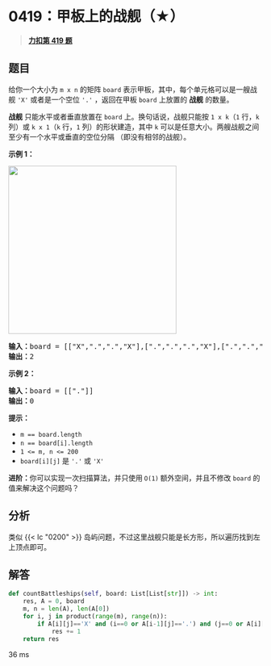 # 0419：甲板上的战舰（★）


> <u>**[力扣第 419 题](https://leetcode.cn/problems/battleships-in-a-board/)**</u>

## 题目

<p>给你一个大小为 <code>m x n</code> 的矩阵 <code>board</code> 表示甲板，其中，每个单元格可以是一艘战舰 <code>'X'</code> 或者是一个空位 <code>'.'</code> ，返回在甲板 <code>board</code> 上放置的 <strong>战舰</strong> 的数量。</p>

<p><strong>战舰</strong> 只能水平或者垂直放置在 <code>board</code> 上。换句话说，战舰只能按 <code>1 x k</code>（<code>1</code> 行，<code>k</code> 列）或 <code>k x 1</code>（<code>k</code> 行，<code>1</code> 列）的形状建造，其中 <code>k</code> 可以是任意大小。两艘战舰之间至少有一个水平或垂直的空位分隔 （即没有相邻的战舰）。</p>



<p><strong>示例 1：</strong></p>
<img alt="" src="https://assets.leetcode.com/uploads/2021/04/10/battelship-grid.jpg" style="width: 333px; height: 333px;" />
<pre>
<strong>输入：</strong>board = [["X",".",".","X"],[".",".",".","X"],[".",".",".","X"]]
<strong>输出：</strong>2
</pre>

<p><strong>示例 2：</strong></p>

<pre>
<strong>输入：</strong>board = [["."]]
<strong>输出：</strong>0
</pre>



<p><strong>提示：</strong></p>

<ul>
<li><code>m == board.length</code></li>
<li><code>n == board[i].length</code></li>
<li><code>1 &lt;= m, n &lt;= 200</code></li>
<li><code>board[i][j]</code> 是 <code>'.'</code> 或 <code>'X'</code></li>
</ul>



<p><strong>进阶：</strong>你可以实现一次扫描算法，并只使用<strong> </strong><code>O(1)</code><strong> </strong>额外空间，并且不修改 <code>board</code> 的值来解决这个问题吗？</p>


## 分析

类似 {{< lc "0200" >}} 岛屿问题，不过这里战舰只能是长方形，所以遍历找到左上顶点即可。


## 解答


```python
def countBattleships(self, board: List[List[str]]) -> int:
	res, A = 0, board
	m, n = len(A), len(A[0])
	for i, j in product(range(m), range(n)):
		if A[i][j]=='X' and (i==0 or A[i-1][j]=='.') and (j==0 or A[i][j-1]=='.'):
			res += 1
	return res
```
36 ms
